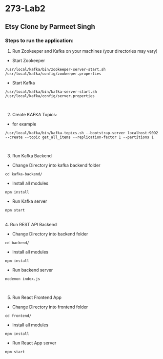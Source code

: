 # 273-Lab2

## Etsy Clone by Parmeet Singh


### Steps to run the application:

1. Run Zookeeper and Kafka on your machines (your directories may vary)

- Start Zookeeper
```
/usr/local/kafka/bin/zookeeper-server-start.sh /usr/local/kafka/config/zookeeper.properties
```
- Start Kafka
```
/usr/local/kafka/bin/kafka-server-start.sh /usr/local/kafka/config/server.properties
```

<br/>

2. Create KAFKA Topics: 

- for example
```
/usr/local/kafka/bin/kafka-topics.sh --bootstrap-server localhost:9092 --create --topic get_all_items --replication-factor 1 --partitions 1
```



<br/>

3. Run Kafka Backend

- Change Directory into kafka backend folder

```
cd kafka-backend/
``` 	
- Install all modules

```
npm install
```
- Run Kafka server

```
npm start
```

<br/>
4. Run REST API Backend

- Change Directory into backend folder

```
cd backend/
``` 	
- Install all modules

```
npm install
```
- Run backend server

```
nodemon index.js
```
<br/>


5. Run React Frontend App

- Change Directory into frontend folder

```
cd frontend/
``` 	
- Install all modules

```
npm install
```
- Run React App server

```
npm start
```